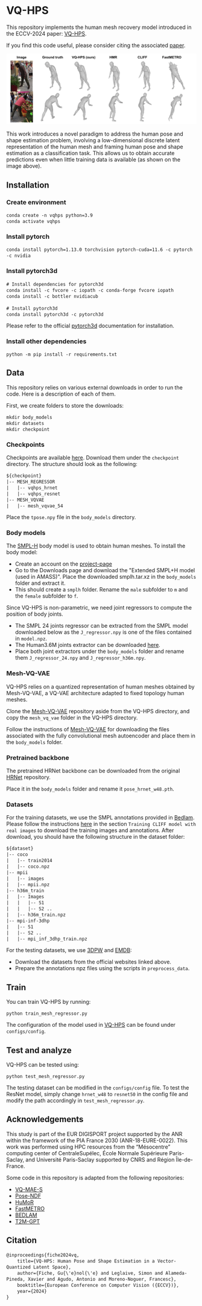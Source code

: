 # VQ-HPS

This repository implements the human mesh recovery model introduced in the ECCV-2024 paper: [VQ-HPS](https://g-fiche.github.io/research-pages/vqhps/).

If you find this code useful, please consider citing the associated [paper](https://g-fiche.github.io/research-pages/vqhps/).

![VQ-HPS](images/teaser.png)

This work introduces a novel paradigm to address the human pose and shape estimation problem, involving a low-dimensional discrete latent representation of the human mesh and framing human pose and shape estimation as a classification task. This allows us to obtain accurate predictions even when little training data is available (as shown on the image above).


## Installation

### Create environment

    conda create -n vqhps python=3.9
    conda activate vqhps


### Install pytorch

    conda install pytorch=1.13.0 torchvision pytorch-cuda=11.6 -c pytorch -c nvidia


### Install pytorch3d

    # Install dependencies for pytorch3d
    conda install -c fvcore -c iopath -c conda-forge fvcore iopath
    conda install -c bottler nvidiacub

    # Install pytorch3d
    conda install pytorch3d -c pytorch3d

Please refer to the official [pytorch3d](https://github.com/facebookresearch/pytorch3d/blob/main/INSTALL.md) documentation for installation.

### Install other dependencies

    python -m pip install -r requirements.txt



## Data

This repository relies on various external downloads in order to run the code. Here is a description of each of them.

First, we create folders to store the downloads:

    mkdir body_models
    mkdir datasets
    mkdir checkpoint

### Checkpoints

Checkpoints are available [here](https://zenodo.org/records/12651812). Download them under the ```checkpoint``` directory. The structure should look as the following:
```
${checkpoint}  
|-- MESH_REGRESSOR
|   |-- vqhps_hrnet
|   |-- vqhps_resnet
|-- MESH_VQVAE
|   |-- mesh_vqvae_54
```  

Place the ```tpose.npy``` file in the ```body_models``` directory.


### Body models

The [SMPL-H](https://mano.is.tue.mpg.de/index.html) body model is used to obtain human meshes. To install the body model:
- Create an account on the [project-page](https://mano.is.tue.mpg.de/index.html)
- Go to the Downloads page and download the "Extended SMPL+H model (used in AMASS)". Place the downloaded smplh.tar.xz in the ```body_models``` folder and extract it.
- This should create a ```smplh``` folder. Rename the ```male``` subfolder to ```m``` and the ```female``` subfolder to ```f```.

Since VQ-HPS is non-parametric, we need joint regressors to compute the position of body joints.
- The SMPL 24 joints regressor can be extracted from the SMPL model downloaded below as the ```J_regressor.npy``` is one of the files contained in ```model.npz```.
- The Human3.6M joints extractor can be downloaded [here](https://github.com/open-mmlab/mmhuman3d/blob/main/docs/getting_started.md#body-model-preparation).
- Place both joint extractors under the ```body_models``` folder and rename them ```J_regressor_24.npy``` and ```J_regressor_h36m.npy```.

### Mesh-VQ-VAE

VQ-HPS relies on a quantized representation of human meshes obtained by Mesh-VQ-VAE, a VQ-VAE architecture adapted to fixed topology human meshes.

Clone the [Mesh-VQ-VAE](https://github.com/g-fiche/Mesh-VQ-VAE) repository aside from the VQ-HPS directory, and copy the ```mesh_vq_vae``` folder in the VQ-HPS directory.

Follow the instructions of [Mesh-VQ-VAE](https://github.com/g-fiche/Mesh-VQ-VAE) for downloading the files associated with the fully convolutional mesh autoencoder and place them in the ```body_models``` folder.


### Pretrained backbone

The pretrained HRNet backbone can be downloaded from the original [HRNet](https://github.com/leoxiaobin/deep-high-resolution-net.pytorch) repository.

Place it in the ```body_models``` folder and rename it ```pose_hrnet_w48.pth```.


### Datasets

For the training datasets, we use the SMPL annotations provided in [Bedlam](https://bedlam.is.tue.mpg.de/index.html). Please follow the instructions [here](https://github.com/pixelite1201/BEDLAM/blob/master/docs/training.md) in the section ```Training CLIFF model with real images``` to download the training images and annotations. After download, you should have the following structure in the dataset folder:
```
${dataset}  
|-- coco
|   |-- train2014
|   |-- coco.npz
|-- mpii
|   |-- images
|   |-- mpii.npz
|-- h36m_train
|   |-- Images
|   |   |-- S1 
|   |   |-- S2 ..
|   |-- h36m_train.npz
|-- mpi-inf-3dhp
|   |-- S1
|   |-- S2 ..
|   |-- mpi_inf_3dhp_train.npz
```  

For the testing datasets, we use [3DPW](https://virtualhumans.mpi-inf.mpg.de/3DPW/) and [EMDB](https://eth-ait.github.io/emdb/):
- Download the datasets from the official websites linked above.
- Prepare the annotations npz files using the scripts in ```preprocess_data```.


## Train

You can train VQ-HPS by running:

    python train_mesh_regressor.py

The configuration of the model used in [VQ-HPS](https://g-fiche.github.io/research-pages/vqhps/) can be found under ```configs/config```. 


## Test and analyze

VQ-HPS can be tested using:

    python test_mesh_regressor.py

The testing dataset can be modified in the ```configs/config``` file. To test the ResNet model, simply change ```hrnet_w48``` to ```resnet50``` in the config file and modify the path accordingly in ```test_mesh_regressor.py```.


## Acknowledgements

This study is part of the EUR DIGISPORT project supported by the ANR within the framework of the PIA France 2030 (ANR-18-EURE-0022). This work was performed using HPC resources from the “Mésocentre” computing center of CentraleSupélec, École Normale Supérieure Paris-Saclay, and Université Paris-Saclay supported by CNRS and Région Île-de-France.

Some code in this repository is adapted from the following repositories:
- [VQ-MAE-S](https://github.com/samsad35/VQ-MAE-S-code)
- [Pose-NDF](https://github.com/garvita-tiwari/PoseNDF/tree/version2)
- [HuMoR](https://github.com/davrempe/humor)
- [FastMETRO](https://github.com/postech-ami/FastMETRO)
- [BEDLAM](https://github.com/pixelite1201/BEDLAM)
- [T2M-GPT](https://github.com/Mael-zys/T2M-GPT)


## Citation

    @inproceedings{fiche2024vq,
        title={VQ-HPS: Human Pose and Shape Estimation in a Vector-Quantized Latent Space},
        author={Fiche, Gu{\'e}nol{\'e} and Leglaive, Simon and Alameda-Pineda, Xavier and Agudo, Antonio and Moreno-Noguer, Francesc},
        booktitle={European Conference on Computer Vision ({ECCV})},
        year={2024}
    }
